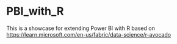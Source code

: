 # PBI_with_R
This is a showcase for extending Power BI with R based on https://learn.microsoft.com/en-us/fabric/data-science/r-avocado  
